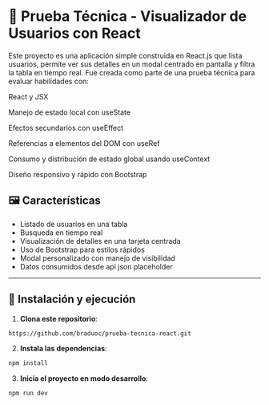 # 🧪 Prueba Técnica - Visualizador de Usuarios con React

Este proyecto es una aplicación simple construida en React.js que lista usuarios, permite ver sus detalles en un modal centrado en pantalla y filtra la tabla en tiempo real. Fue creada como parte de una prueba técnica para evaluar habilidades con:

React y JSX

Manejo de estado local con useState

Efectos secundarios con useEffect

Referencias a elementos del DOM con useRef

Consumo y distribución de estado global usando useContext

Diseño responsivo y rápido con Bootstrap

## 🖼️ Características

- Listado de usuarios en una tabla
- Busqueda en tiempo real
- Visualización de detalles en una tarjeta centrada
- Uso de Bootstrap para estilos rápidos
- Modal personalizado con manejo de visibilidad
- Datos consumidos desde api json placeholder

---

## 🚀 Instalación y ejecución

1. **Clona este repositorio**:

```bash
https://github.com/braduoc/prueba-tecnica-react.git
```

2. **Instala las dependencias**:

```bash
npm install
```
3. **Inicia el proyecto en modo desarrollo**:

```bash
npm run dev
```

